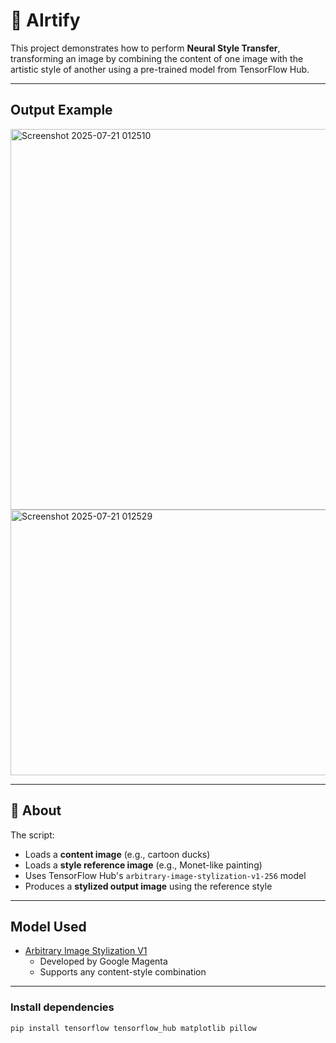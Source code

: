 # 🎨 AIrtify

This project demonstrates how to perform **Neural Style Transfer**, transforming an image by combining the content of one image with the artistic style of another using a pre-trained model from TensorFlow Hub.

---

## Output Example

<img width="1194" height="609" alt="Screenshot 2025-07-21 012510" src="https://github.com/user-attachments/assets/9471cccc-6435-40be-a49a-13f5ed0e1839" />

<img width="638" height="425" alt="Screenshot 2025-07-21 012529" src="https://github.com/user-attachments/assets/4c5f1164-ca2c-4517-b295-570d77e809e6" />

---

## 📌 About

The script:
- Loads a **content image** (e.g., cartoon ducks)
- Loads a **style reference image** (e.g., Monet-like painting)
- Uses TensorFlow Hub's `arbitrary-image-stylization-v1-256` model
- Produces a **stylized output image** using the reference style

---

## Model Used

- [Arbitrary Image Stylization V1](https://tfhub.dev/google/magenta/arbitrary-image-stylization-v1-256/2)
  - Developed by Google Magenta
  - Supports any content-style combination

---

### Install dependencies

```bash
pip install tensorflow tensorflow_hub matplotlib pillow

